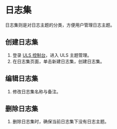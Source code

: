 # 日志集

日志集则是对日志主题的分类，方便用户管理日志主题。

## 创建日志集

1. 登录 [ULS 控制台](https://console.ucloud.cn/ulogservice/topic)，进入 ULS 主题管理。
2. 在日志集页面，单击新建日志集，创建日志集。

## 编辑日志集

1. 修改日志集名称与备注。

## 删除日志集

1. 删除日志集时，确保当前日志集下没有日志主题。